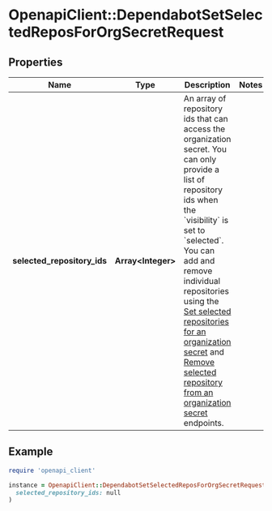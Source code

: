 # OpenapiClient::DependabotSetSelectedReposForOrgSecretRequest

## Properties

| Name | Type | Description | Notes |
| ---- | ---- | ----------- | ----- |
| **selected_repository_ids** | **Array&lt;Integer&gt;** | An array of repository ids that can access the organization secret. You can only provide a list of repository ids when the &#x60;visibility&#x60; is set to &#x60;selected&#x60;. You can add and remove individual repositories using the [Set selected repositories for an organization secret](https://docs.github.com/rest/reference/dependabot#set-selected-repositories-for-an-organization-secret) and [Remove selected repository from an organization secret](https://docs.github.com/rest/reference/dependabot#remove-selected-repository-from-an-organization-secret) endpoints. |  |

## Example

```ruby
require 'openapi_client'

instance = OpenapiClient::DependabotSetSelectedReposForOrgSecretRequest.new(
  selected_repository_ids: null
)
```

